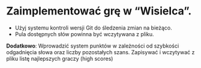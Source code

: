 # Zaimplementować grę w “Wisielca”.
* Użyj systemu kontroli wersji Git do śledzenia zmian na bieżąco.
* Pula dostępnych słów powinna być wczytywana z pliku.

**Dodatkowo**: Wprowadzić system punktów w zależności od szybkości odgadnięcia słowa oraz liczby pozostałych szans. Zapisywać i wczytywać z pliku listę najlepszych graczy (high scores)
